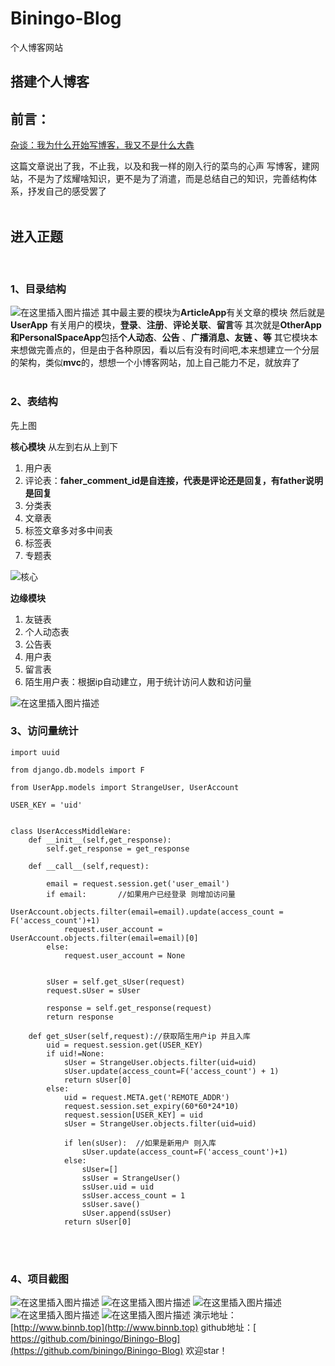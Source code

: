 # Biningo-Blog
个人博客网站

## 搭建个人博客

## 前言：
[杂谈：我为什么开始写博客，我又不是什么大犇](https://blog.csdn.net/qq_40733911/article/details/94760047)

这篇文章说出了我，不止我，以及和我一样的刚入行的菜鸟的心声
写博客，建网站，不是为了炫耀啥知识，更不是为了消遣，而是总结自己的知识，完善结构体系，抒发自己的感受罢了
<br><br>
## 进入正题
<br>

### 1、目录结构
![在这里插入图片描述](https://img-blog.csdnimg.cn/20190911225816981.PNG?x-oss-process=image/watermark,type_ZmFuZ3poZW5naGVpdGk,shadow_10,text_aHR0cHM6Ly9ibG9nLmNzZG4ubmV0L3dlaXhpbl80NDU4NDI5Mw==,size_16,color_FFFFFF,t_70)
其中最主要的模块为**ArticleApp**有关文章的模块
然后就是**UserApp** 有关用户的模块，**登录**、**注册**、**评论关联**、**留言**等
其次就是**OtherApp和PersonalSpaceApp**包括**个人动态**、**公告** 、**广播消息、友链 、等**
其它模块本来想做完善点的，但是由于各种原因，看以后有没有时间吧,本来想建立一个分层的架构，类似**mvc**的，想想一个小博客网站，加上自己能力不足，就放弃了
<br><br>
### 2、表结构
先上图

**核心模块**
从左到右从上到下

 1. 用户表
 2. 评论表：**faher_comment_id是自连接，代表是评论还是回复，有father说明是回复**
 3. 分类表
 4. 文章表
 5. 标签文章多对多中间表
 6. 标签表
 7. 专题表

![核心](https://img-blog.csdnimg.cn/20190911231540468.PNG?x-oss-process=image/watermark,type_ZmFuZ3poZW5naGVpdGk,shadow_10,text_aHR0cHM6Ly9ibG9nLmNzZG4ubmV0L3dlaXhpbl80NDU4NDI5Mw==,size_16,color_FFFFFF,t_70)

**边缘模块**

 1. 友链表
 2. 个人动态表
 3. 公告表
 4. 用户表
 5. 留言表
 6. 陌生用户表：根据ip自动建立，用于统计访问人数和访问量

![在这里插入图片描述](https://img-blog.csdnimg.cn/20190911231551755.PNG?x-oss-process=image/watermark,type_ZmFuZ3poZW5naGVpdGk,shadow_10,text_aHR0cHM6Ly9ibG9nLmNzZG4ubmV0L3dlaXhpbl80NDU4NDI5Mw==,size_16,color_FFFFFF,t_70)

### 3、访问量统计

```
import uuid

from django.db.models import F

from UserApp.models import StrangeUser, UserAccount

USER_KEY = 'uid'


class UserAccessMiddleWare:
    def __init__(self,get_response):
        self.get_response = get_response

    def __call__(self,request):

        email = request.session.get('user_email')
        if email:       //如果用户已经登录 则增加访问量
            UserAccount.objects.filter(email=email).update(access_count = F('access_count')+1)
            request.user_account = UserAccount.objects.filter(email=email)[0]
        else:
            request.user_account = None


        sUser = self.get_sUser(request)
        request.sUser = sUser

        response = self.get_response(request)
        return response

    def get_sUser(self,request)://获取陌生用户ip 并且入库
        uid = request.session.get(USER_KEY)
        if uid!=None:
            sUser = StrangeUser.objects.filter(uid=uid)
            sUser.update(access_count=F('access_count') + 1)
            return sUser[0]
        else:
            uid = request.META.get('REMOTE_ADDR')
            request.session.set_expiry(60*60*24*10)
            request.session[USER_KEY] = uid
            sUser = StrangeUser.objects.filter(uid=uid)

            if len(sUser):  //如果是新用户 则入库
                sUser.update(access_count=F('access_count')+1)
            else:
                sUser=[]
                ssUser = StrangeUser()
                ssUser.uid = uid
                ssUser.access_count = 1
                ssUser.save()
                sUser.append(ssUser)
            return sUser[0]

```
<br>
<br>

### 4、项目截图

![在这里插入图片描述](https://img-blog.csdnimg.cn/20190911233249808.png?x-oss-process=image/watermark,type_ZmFuZ3poZW5naGVpdGk,shadow_10,text_aHR0cHM6Ly9ibG9nLmNzZG4ubmV0L3dlaXhpbl80NDU4NDI5Mw==,size_16,color_FFFFFF,t_70)
![在这里插入图片描述](https://img-blog.csdnimg.cn/20190911233323855.png?x-oss-process=image/watermark,type_ZmFuZ3poZW5naGVpdGk,shadow_10,text_aHR0cHM6Ly9ibG9nLmNzZG4ubmV0L3dlaXhpbl80NDU4NDI5Mw==,size_16,color_FFFFFF,t_70)
![在这里插入图片描述](https://img-blog.csdnimg.cn/2019091123335413.png?x-oss-process=image/watermark,type_ZmFuZ3poZW5naGVpdGk,shadow_10,text_aHR0cHM6Ly9ibG9nLmNzZG4ubmV0L3dlaXhpbl80NDU4NDI5Mw==,size_16,color_FFFFFF,t_70)
![在这里插入图片描述](https://img-blog.csdnimg.cn/20190911233419590.png?x-oss-process=image/watermark,type_ZmFuZ3poZW5naGVpdGk,shadow_10,text_aHR0cHM6Ly9ibG9nLmNzZG4ubmV0L3dlaXhpbl80NDU4NDI5Mw==,size_16,color_FFFFFF,t_70)
![在这里插入图片描述](https://img-blog.csdnimg.cn/20190911233508798.png?x-oss-process=image/watermark,type_ZmFuZ3poZW5naGVpdGk,shadow_10,text_aHR0cHM6Ly9ibG9nLmNzZG4ubmV0L3dlaXhpbl80NDU4NDI5Mw==,size_16,color_FFFFFF,t_70)
演示地址：[http://www.binnb.top](http://www.binnb.top)
github地址：[ https://github.com/biningo/Biningo-Blog](https://github.com/biningo/Biningo-Blog)
欢迎star！
